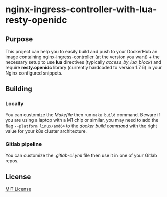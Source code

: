 # nginx-ingress-controller-with-lua-resty-openidc

## Purpose
This project can help you to easily build and push to your DockerHub an image containing nginx-ingress-controller (at the version you want) + the necessary setup to use **lua** directives (typically *access_by_lua_block*) and require **resty.openidc** library (currently hardcoded to version 1.7.6) in your Nginx configured snippets. 

## Building
### Locally
You can customize the *Makefile* then run `make build` command.
Beware if you are using a laptop with a M1 chip or similar, you may need to add the flag `--platform linux/amd64` to the *docker build command* with the right value for your k8s cluster architecture.
### Gitlab pipeline
You can customize the *.gitlab-ci.yml* file then use it in one of your Gitlab repos.

## License
[MIT License](/LICENSE)
